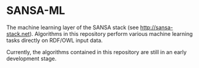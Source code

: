 # SANSA-ML

The machine learning layer of the SANSA stack (see http://sansa-stack.net). Algorithms in this repository perform various machine learning tasks directly on RDF/OWL input data.

Currently, the algorithms contained in this repository are still in an early development stage.
